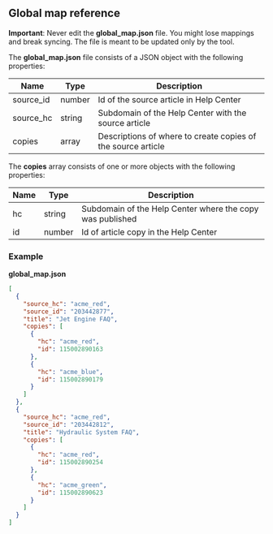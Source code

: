 ## Global map reference

**Important**: Never edit the **global_map.json** file. You might lose mappings and break syncing. The file is meant to be updated only by the tool.

The **global_map.json** file consists of a JSON object with the following properties:

| Name      | Type   | Description
| --------- | -------| -------
| source_id | number | Id of the source article in Help Center
| source_hc | string | Subdomain of the Help Center with the source article
| copies    | array  | Descriptions of where to create copies of the source article

The **copies** array consists of one or more objects with the following properties:

| Name | Type | Description
| ---- | -------| -------
| hc   | string | Subdomain of the Help Center where the copy was published
| id   | number | Id of article copy in the Help Center


### Example

**global_map.json**
```json
[
  {
    "source_hc": "acme_red",
    "source_id": "203442877",
    "title": "Jet Engine FAQ",
    "copies": [
      {
        "hc": "acme_red",
        "id": 115002890163
      },
      {
        "hc": "acme_blue",
        "id": 115002890179
      }
    ]
  },
  {
    "source_hc": "acme_red",
    "source_id": "203442812",
    "title": "Hydraulic System FAQ",
    "copies": [
      {
        "hc": "acme_red",
        "id": 115002890254
      },
      {
        "hc": "acme_green",
        "id": 115002890623
      }
    ]
  }
]
```
